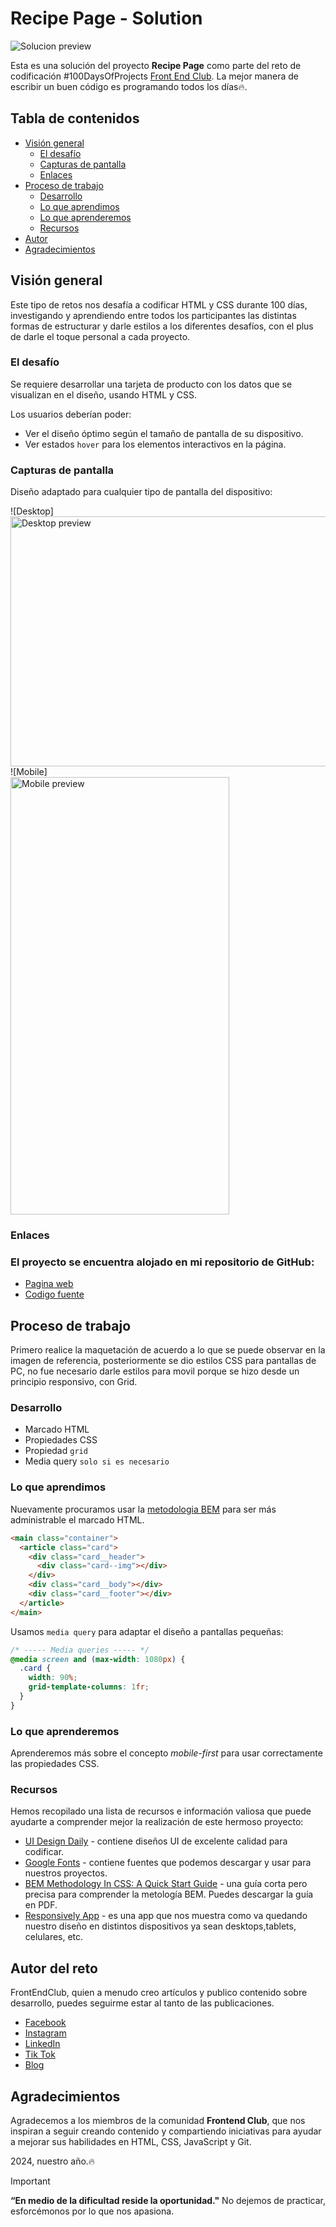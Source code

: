 # Recipe Page - Solution

<img src="./screen/desktop-preview.jpg" alt="Solucion preview" style="max-width: 100%; height: auto;">

Esta es una solución del proyecto **Recipe Page** como parte del reto de codificación #100DaysOfProjects [Front End Club](https://www.facebook.com/frontendclubfb). La mejor manera de escribir un buen código es programando todos los días🔥.

## Tabla de contenidos

- [Visión general](#visión-general)
  - [El desafío](#el-desafío)
  - [Capturas de pantalla](#capturas-de-pantalla)
  - [Enlaces](#enlaces)
- [Proceso de trabajo](#proceso-de-trabajo)
  - [Desarrollo](#desarrollo)
  - [Lo que aprendimos](#lo-que-aprendimos)
  - [Lo que aprenderemos](#lo-que-aprenderemos)
  - [Recursos](#recursos)
- [Autor](#autor)
- [Agradecimientos](#agradecimientos)

## Visión general
Este tipo de retos nos desafía a codificar HTML y CSS durante 100 días, investigando y aprendiendo entre todos los participantes las distintas formas de estructurar y darle estilos a los diferentes desafíos, con el plus de darle el toque personal a cada proyecto.

### El desafío
Se requiere desarrollar una tarjeta de producto con los datos que se visualizan en el diseño, usando HTML y CSS.

Los usuarios deberían poder:

- Ver el diseño óptimo según el tamaño de pantalla de su dispositivo.
- Ver estados `hover` para los elementos interactivos en la página.

### Capturas de pantalla

Diseño adaptado para cualquier tipo de pantalla del dispositivo:

![Desktop] <br> 
<img src="./screen/desktop-design.jpg" alt="Desktop preview" width="700" height="400"/>
<br>
![Mobile] <br>
<img src="./screen/mobile-design.jpg" alt="Mobile preview" width="350" height="700"/>
<br>
<!-- ![Hover] <br>
<img src="./screen/active-states.jpg" alt="Hover preview" width="350" height="200"/> -->

### Enlaces

### El proyecto se encuentra alojado en mi repositorio de GitHub:

- [Pagina web]()
- [Codigo fuente]()

## Proceso de trabajo
Primero realice la maquetación de acuerdo a lo que se puede observar en la imagen de referencia, posteriormente se dio estilos CSS para pantallas de PC, no fue necesario darle estilos para movil porque se hizo desde un principio responsivo, con Grid.

### Desarrollo

- Marcado HTML
- Propiedades CSS
- Propiedad `grid`
- Media query `solo si es necesario`

### Lo que aprendimos

Nuevamente procuramos usar la [metodologia BEM](https://getbem.com/introduction/) para ser más administrable el marcado HTML.

```html
<main class="container">
  <article class="card">
    <div class="card__header">
      <div class="card--img"></div>
    </div>
    <div class="card__body"></div>
    <div class="card__footer"></div>
  </article>
</main>
```

Usamos `media query` para adaptar el diseño a pantallas pequeñas:

```css
/* ----- Media queries ----- */
@media screen and (max-width: 1080px) {
  .card {
    width: 90%;
    grid-template-columns: 1fr;
  }
}
```

### Lo que aprenderemos

Aprenderemos más sobre el concepto _mobile-first_ para usar correctamente las propiedades CSS.

### Recursos

Hemos recopilado una lista de recursos e información valiosa que puede ayudarte a comprender mejor la realización de este hermoso proyecto:

- [UI Design Daily](https://www.uidesigndaily.com/) - contiene diseños UI de excelente calidad para codificar.
- [Google Fonts](https://fonts.google.com/) - contiene fuentes que podemos descargar y usar para nuestros proyectos.
- [BEM Methodology In CSS: A Quick Start Guide](https://scalablecss.com/bem-quickstart-guide/) - una guía corta pero precisa para comprender la metología BEM. Puedes descargar la guía en PDF.
- [Responsively App](https://responsively.app/) - es una app que nos muestra como va quedando nuestro diseño en distintos dispositivos ya sean desktops,tablets, celulares, etc.

## Autor del reto

FrontEndClub, quien a menudo creo artículos y publico contenido sobre desarrollo, puedes seguirme estar al tanto de las publicaciones.

- [Facebook](https://www.facebook.com/frontendclubfb)
- [Instagram](https://www.instagram.com/frontendclubig/)
- [LinkedIn](https://www.linkedin.com/in/frontendclub/)
- [Tik Tok](https://www.tiktok.com/@frontendclub)
- [Blog](https://frontend-club.bullet.site/)

## Agradecimientos

Agradecemos a los miembros de la comunidad **Frontend Club**, que nos inspiran a seguir creando contenido y compartiendo iniciativas para ayudar a mejorar sus habilidades en HTML, CSS, JavaScript y Git.

2024, nuestro año.🔥

> [!IMPORTANT]
> **“En medio de la dificultad reside la oportunidad."** No dejemos de practicar, esforcémonos por lo que nos apasiona.
